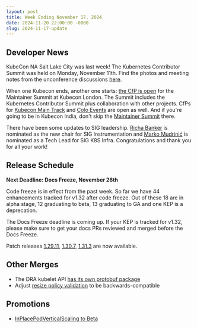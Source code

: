 ```yaml
---
layout: post
title: Week Ending November 17, 2024
date: 2024-11-20 22:00:00 -0000
slug: 2024-11-17-update
---
```


## Developer News

KubeCon NA Salt Lake City was last week! The Kubernetes Contributor Summit was held on Monday, November 11th. Find the photos and meeting notes from the unconference discussions [here](https://www.kubernetes.dev/events/2024/kcsna/).

When one Kubecon ends, another one starts: [the CfP is open](https://events.linuxfoundation.org/kubecon-cloudnativecon-europe/features-add-ons/maintainer-summit/#call-for-proposals) for the Maintainer Summit at Kubecon London.  The Summit includes the Kubernetes Contributor Summit plus collaboration with other projects.  CfPs for [Kubecon Main Track](https://events.linuxfoundation.org/kubecon-cloudnativecon-europe/program/cfp/) and [Colo Events](https://events.linuxfoundation.org/kubecon-cloudnativecon-europe/co-located-events/cncf-hosted-co-located-events-overview/) are open as well.  And if you're going to be in Kubecon India, don't skip the [Maintainer Summit](https://events.linuxfoundation.org/kubecon-cloudnativecon-india/program/maintainer-summit/) there.

There have been some updates to SIG leadership. [Richa Banker](https://groups.google.com/a/kubernetes.io/g/dev/c/UMZ6c_gBtzc) is nominated as the new chair for SIG Instrumentation and [Marko Mudrinić](https://groups.google.com/a/kubernetes.io/g/dev/c/NukAmsVSmNc) is nominated as a Tech Lead for SIG K8S Infra. Congratulations and thank you for all your work!

## Release Schedule

**Next Deadline: Docs Freeze, November 26th**

Code freeze is in effect from the past week. So far we have 44 enhancements tracked for v1.32 after code freeze. Out of these 18 are in alpha stage, 12 graduating to beta, 13 graduating to GA and one KEP is a deprecation.

The Docs Freeze deadline is coming up. If your KEP is tracked for v1.32, please make sure to get your docs PRs reviewed and merged before the Docs Freeze.

Patch releases [1.29.11](https://github.com/kubernetes/kubernetes/blob/master/CHANGELOG/CHANGELOG-1.29.md), [1.30.7](https://github.com/kubernetes/kubernetes/blob/master/CHANGELOG/CHANGELOG-1.30.md), [1.31.3](https://github.com/kubernetes/kubernetes/blob/master/CHANGELOG/CHANGELOG-1.31.md) are now available.

## Other Merges

* The DRA kubelet API [has its own protobuf package](https://github.com/kubernetes/kubernetes/pull/128764)
* Adjust [resize policy validation](https://github.com/kubernetes/kubernetes/pull/128754) to be backwards-compatible

## Promotions

* [InPlacePodVerticalScaling to Beta](https://github.com/kubernetes/kubernetes/pull/128682)
